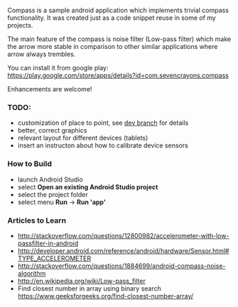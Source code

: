 Compass is a sample android application which implements trivial compass functionality.
It was created just as a code snippet reuse in some of my projects.

The main feature of the compass is noise filter (Low-pass filter) which make the arrow
more stable in comparison to other similar applications where arrow always trembles.

You can install it from google play: https://play.google.com/store/apps/details?id=com.sevencrayons.compass

Enhancements are welcome!

### TODO:
* customization of place to point, see [dev branch](https://github.com/iutinvg/compass/tree/dev) for details
* better, correct graphics
* relevant layout for different devices (tablets)
* insert an instructon about how to calibrate device sensors

### How to Build
* launch Android Studio
* select **Open an existing Android Studio project**
* select the project folder
* select menu **Run** -> **Run 'app'**

### Articles to Learn
* http://stackoverflow.com/questions/12800982/accelerometer-with-low-passfilter-in-android
* http://developer.android.com/reference/android/hardware/Sensor.html#TYPE_ACCELEROMETER
* http://stackoverflow.com/questions/1884699/android-compass-noise-algorithm
* http://en.wikipedia.org/wiki/Low-pass_filter
* Find closest number in array using binary search https://www.geeksforgeeks.org/find-closest-number-array/
